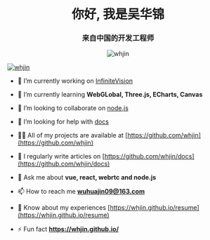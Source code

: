 <h1 align="center">你好, 我是吴华锦</h1>
<h3 align="center">来自中国的开发工程师</h3>

<p align="center"><img src="https://komarev.com/ghpvc/?username=whjin&label=Profile%20views&color=0e75b6&style=flat" alt="whjin" /></p>

<p align="left"><a href="https://github.com/whjin"><img src="https://github-profile-trophy.vercel.app/?username=whjin" alt="whjin" /></a> </p>

- 🔭 I’m currently working on [InfiniteVision](https://github.com/whuajin)

- 🌱 I’m currently learning **WebGLobal, Three.js, ECharts, Canvas**

- 👯 I’m looking to collaborate on [node.js](https://github.com/nodejs/node)

- 🤝 I’m looking for help with [docs](https://github.com/whjin/docs)

- 👨‍💻 All of my projects are available at [https://github.com/whjin](https://github.com/whjin)

- 📝 I regularly write articles on [https://github.com/whjin/docs](https://github.com/whjin/docs)

- 💬 Ask me about **vue, react, webrtc and node.js**

- 📫 How to reach me **wuhuajin09@163.com**

- 📄 Know about my experiences [https://whjin.github.io/resume](https://whjin.github.io/resume)

- ⚡ Fun fact **https://whjin.github.io/**
